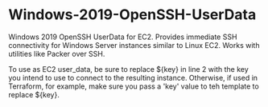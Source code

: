 # Windows-2019-OpenSSH-UserData
Windows 2019 OpenSSH UserData for EC2.  Provides immediate SSH connectivity for Windows Server instances similar to Linux EC2.  Works with utilities like Packer over SSH.

To use as EC2 user_data, be sure to replace ${key} in line 2 with the key you intend to use to connect to the resulting instance.  Otherwise, if used in Terraform, for example, make sure you pass a 'key' value to teh template to replace ${key}.
